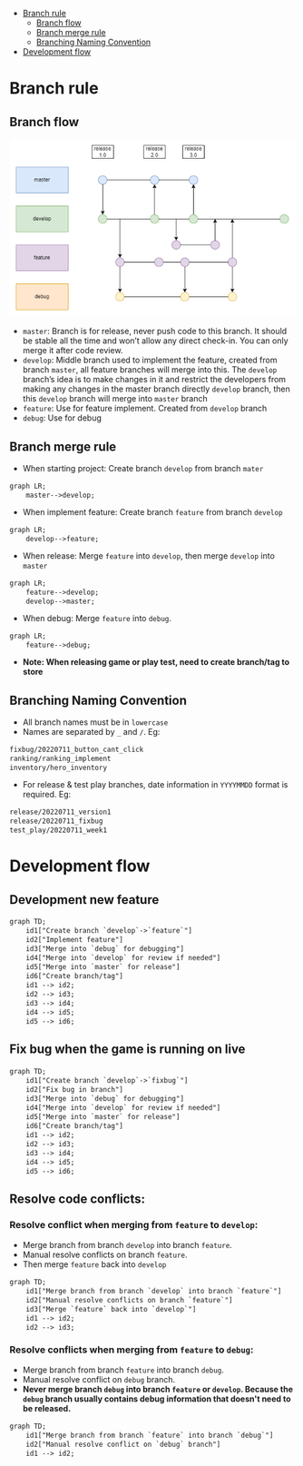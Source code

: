 - [Branch rule](#branch-rule)
  - [Branch flow](#branch-flow)
  - [Branch merge rule](#branch-merge-rule)
  - [Branching Naming Convention](#branching-naming-convention)
- [Development flow](#development-flow)

# Branch rule

## Branch flow

![branch_rule](./snapshot/branch_rule.png)
* `master`: Branch is for release, never push code to this branch. It should be stable all the time and won’t allow any direct check-in. You can only merge it after code review.
* `develop`: Middle branch used to implement the feature, created from branch `master`, all feature branches will merge into this. The `develop` branch’s idea is to make changes in it and restrict the developers from making any changes in the master branch directly `develop` branch, then this `develop` branch will merge into `master` branch
* `feature`: Use for feature implement. Created from `develop` branch
* `debug`: Use for debug

## Branch merge rule

* When starting project: Create branch `develop` from branch `mater`
```mermaid
graph LR;
    master-->develop;    
```
* When implement feature: Create branch `feature` from branch `develop`
```mermaid
graph LR;
    develop-->feature;    
```
* When release: Merge `feature` into `develop`, then merge `develop` into `master`
```mermaid
graph LR;
    feature-->develop;   
    develop-->master;    
```
* When debug: Merge `feature` into `debug`.
```mermaid
graph LR;
    feature-->debug;    
```

* **Note: When releasing game or play test, need to create branch/tag to store**

## Branching Naming Convention

* All branch names must be in `lowercase`
* Names are separated by `_` and `/`. Eg:
```
fixbug/20220711_button_cant_click
ranking/ranking_implement
inventory/hero_inventory
```
* For release & test play branches, date information in `YYYYMMDD` format is required. Eg:
```
release/20220711_version1
release/20220711_fixbug
test_play/20220711_week1
```

# Development flow

## Development new feature

```mermaid
graph TD;
    id1["Create branch `develop`->`feature`"]
    id2["Implement feature"]
    id3["Merge into `debug` for debugging"]
    id4["Merge into `develop` for review if needed"]
    id5["Merge into `master` for release"]
    id6["Create branch/tag"]
    id1 --> id2;      
    id2 --> id3;    
    id3 --> id4;    
    id4 --> id5;    
    id5 --> id6;    
```

## Fix bug when the game is running on live
```mermaid
graph TD;
    id1["Create branch `develop`->`fixbug`"]
    id2["Fix bug in branch"]
    id3["Merge into `debug` for debugging"]
    id4["Merge into `develop` for review if needed"]
    id5["Merge into `master` for release"]
    id6["Create branch/tag"]
    id1 --> id2;      
    id2 --> id3;    
    id3 --> id4;    
    id4 --> id5;    
    id5 --> id6;    
```

## Resolve code conflicts:

### Resolve conflict when merging from `feature` to `develop`: 

* Merge branch from branch `develop` into branch `feature`. 
* Manual resolve conflicts on branch `feature`.
* Then merge `feature` back into `develop`

```mermaid
graph TD;
    id1["Merge branch from branch `develop` into branch `feature`"]
    id2["Manual resolve conflicts on branch `feature`"]
    id3["Merge `feature` back into `develop`"]
    id1 --> id2;      
    id2 --> id3;      
```

### Resolve conflicts when merging from `feature` to `debug`: 

* Merge branch from branch `feature` into branch `debug`. 
* Manual resolve conflict on `debug` branch.
* **Never merge branch `debug` into branch `feature` or `develop`. Because the `debug` branch usually contains debug information that doesn't need to be released.**

```mermaid
graph TD;
    id1["Merge branch from branch `feature` into branch `debug`"]
    id2["Manual resolve conflict on `debug` branch"]
    id1 --> id2;         
```
